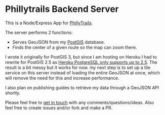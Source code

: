 # Phillytrails Backend Server

This is a Node/Express App for [PhillyTrails](https://www.phillytrails.com).

The server performs 2 functions:
* Serves GeoJSON from my [PostGIS](https://postgis.net/) database. 
* Finds the center of a given route so the map can zoom there.

I wrote it originally for PostGIS 3, but since I am hosting on Heroku I had to rewrite for PostGIS 2.5 as [Heroku PostgreSQL only supports up to 2.5](https://devcenter.heroku.com/articles/postgis). The result is a bit messy but it works for now. my next step is to set up a tile service on this server instead of loading the entire GeoJSON at once, which will remove the need for this and increase performance.

I also plan on publishing guides to retrieve my data through a GeoJSON API shortly.

Please feel free to [get in touch](mailto:brandon.f.cohen@gmail.com) with any comments/questions/ideas. Also feel free to create issues and/or fork and make a PR.